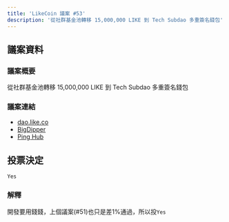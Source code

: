 ```yaml
---
title: 'LikeCoin 議案 #53'
description: '從社群基金池轉移 15,000,000 LIKE 到 Tech Subdao 多重簽名錢包'
---
```


## 議案資料

### 議案概要
從社群基金池轉移 15,000,000 LIKE 到 Tech Subdao 多重簽名錢包

### 議案連結
- [dao.like.co](https://dao.like.co/proposals/53)
- [BigDipper](https://bigdipper.live/likecoin/proposals/53)
- [Ping Hub](https://ping.pub/likecoin/gov/53)


## 投票決定
`Yes`

### 解釋
開發要用錢錢，上個議案(#51)也只是差1%通過，所以投`Yes`

